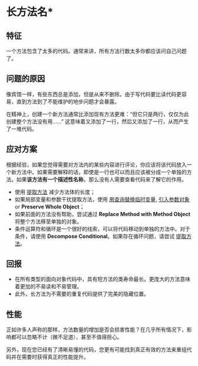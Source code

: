 # 长方法名*

## 特征

一个方法包含了太多的代码。通常来讲，所有方法行数太多你都应该问自己问题了。

## 问题的原因

像宾馆一样，有些东西总是添加，但是从来不删除。由于写代码要比读代码更容易，直到方法到了不能维护的地步问题才会暴露。

在精神上，创建一个新方法通常比添加现有方法更难：“但它只是两行，仅仅为此创建整个方法没有用......” 这意味着又添加了一行，然后又添加了一行，从而产生了一堆代码。

## 应对方案

根据经验，如果您觉得需要对方法内的某些内容进行评论，你应该将该代码放入一个新方法中。如果需要解释的话，即使是一行也可以而且应该被分成一个单独的方法。如果**该方法有一个描述性名称**，那么没有人需要查看代码来了解它的作用。

- 使用 [提取方法](../../techniques/composing-methods/extract-method.md) 减少方法体的长度；
- 如果局部变量和参数干扰提取方法，使用 [用查询替换临时变量](../../techniques/composing-methods/replace-temp-with-query.md), [引入参数对象](../../techniques/simplifying-method-calls/introduce-parameter-object.md) or **Preserve Whole Object**；
- 如果前面的方法没有帮助，尝试通过 **Replace Method with Method Object** 将整个方法移至单独的对象。
- 条件运算符和循环是一个很好的线索，可以将代码移动到单独的方法中。对于条件，请使用 **Decompose Conditional**。如果存在循环问题，请尝试 [提取方法](../../techniques/composing-methods/extract-method.md)。

## 回报

- 在所有类型的面向对象代码中，具有短方法的类寿命最长。更庞大的方法意味着更加的不易读和不易管理。
- 此外，长方法为不需要的重复代码提供了完美的隐藏位置。

## 性能

正如许多人声称的那样，方法数量的增加是否会损害性能？在几乎所有情况下，影响都可以忽略不计（微不足道），甚至不值得担心。

另外，现在您已经有了清晰易懂的代码，您更有可能找到真正有效的方法来重组代码并在需要时获得真正的性能提升。